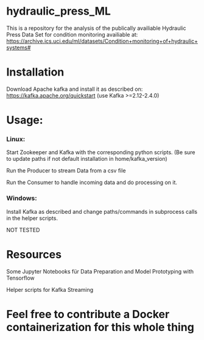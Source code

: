# hydraulic_press_ML
This is a repository for the analysis of the publically availiable Hydraulic Press Data Set for condition monitoring availiable at: https://archive.ics.uci.edu/ml/datasets/Condition+monitoring+of+hydraulic+systems#

# Installation
Download Apache kafka and install it as described on: https://kafka.apache.org/quickstart (use Kafka >=2.12-2.4.0)

# Usage:
### Linux:
Start Zookeeper and Kafka with the corresponding python scripts. (Be sure to update paths if not default installation in home/kafka_version)

Run the Producer to stream Data from a csv file

Run the Consumer to handle incoming data and do processing on it.

### Windows:
Install Kafka as described and change paths/commands in subprocess calls in the helper scripts.

NOT TESTED

# Resources

Some Jupyter Notebooks für Data Preparation and Model Prototyping with Tensorflow

Helper scripts for Kafka Streaming


# Feel free to contribute a Docker containerization for this whole thing